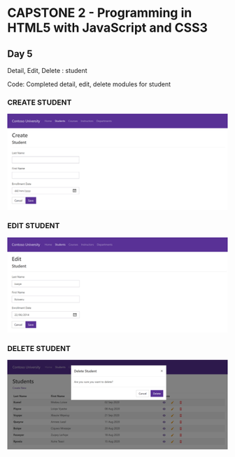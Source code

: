 # CAPSTONE 2 - Programming in HTML5 with JavaScript and CSS3

## Day 5
Detail, Edit, Delete : student

Code: Completed detail, edit, delete modules for student

### CREATE STUDENT
![](create.png)

### EDIT STUDENT
![](edit.png)

### DELETE STUDENT
![](delete.png)